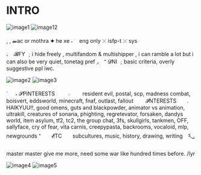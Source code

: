 # INTRO

![image1](https://github.com/user-attachments/assets/f28e2dc1-4771-45d8-a221-e32bad0e811b) ![image12](https://64.media.tumblr.com/cb04e530717a45ce298aa5438da9cf4a/3fa2656a4f5d81a2-44/s100x200/52941f9cbbe014d5bc7008e3294025a2378a6426.pnj)

, , 𝓶ac or mothra ✦ he xe
˖ ࣪ㅤeng only 𓏴 isfp-t 𓏴 sys

𛱺⠀ 𝓑FY ﹔i hide freely , multifandom & multishipper , i can ramble a lot but i can also be very quiet, tonetag pref
◞⠀ ⁺ 𝓓NI ﹔basic criteria, overly suggestive ppl iwc. 

![image2](https://64.media.tumblr.com/e2c4d695a43d8e1349d8c5bade7ba1dd/d944be928cb02a04-4d/s250x400/c423233d5509b1c45e93ae9bd03df411a045b351.gifv) ![image3](https://64.media.tumblr.com/1c78bd5d98d90a7e9a268f1e89d761fb/e64a2b437ddf63d1-38/s1280x1920/fe27ec00043a3129d01300697998d9cd7e253f84.gifv)

˙⠀⠀˖ 𝓢PINTERESTS⠀⠀ ⠀𓏼 ⠀ ⠀ resident evil, postal, scp, madness combat, boisvert, eddsworld, minecraft, fnaf, outlast, fallout ⠀ ⠀ 𝓘NTERESTS⠀ ⠀ . HAIKYUU!!, good omens, guts and blackpowder, animator vs animation, ultrakill, creatures of sonaria, phighting, regretevator, forsaken, dandys world, item asylum, tf2, tc2, the group chat, 3fs, skullgirls, tankmen, OFF, sallyface, cry of fear, vita carnis, creepypasta, backrooms, vocaloid, mlp, newgrounds ⁺⠀ ⠀ 𝓔TC⠀ ⠀ subcultures, music, history, drawing, writing ༢ུ

master master give me more, need some war like hundred times before. /lyr

![image4](https://64.media.tumblr.com/695d12f1e0b90536206698f4d382fc82/7011ef2defcb9e06-07/s250x400/73d5776fd5bdc04a51656805df41e62aff7ccb98.pnj) ![image5](https://64.media.tumblr.com/017c2f3a768390bf875297b9aebc8ce8/3fa2656a4f5d81a2-49/s100x200/b0f47a84c011b946d87b988c30635df5578d2231.pnj)

